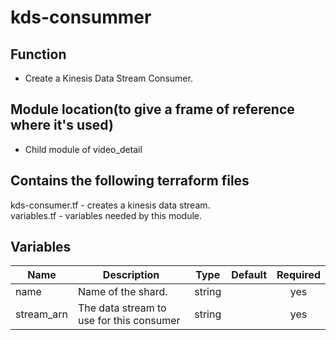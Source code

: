 # kds-consummer

## Function

- Create a Kinesis Data Stream Consumer.

## Module location(to give a frame of reference where it's used)

- Child module of video_detail

## Contains the following terraform files

kds-consumer.tf - creates a kinesis data stream.  
variables.tf - variables needed by this module.

## Variables

| Name       | Description                              |  Type  | Default | Required |
| ---------- | ---------------------------------------- | :----: | :-----: | :------: |
| name       | Name of the shard.                       | string |         |   yes    |
| stream_arn | The data stream to use for this consumer | string |         |   yes    |
